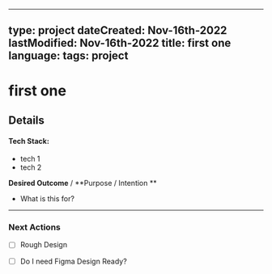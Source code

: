 
---

type: project
dateCreated: Nov-16th-2022
lastModified: Nov-16th-2022
title: first one
language: 
tags: project
---



# first one





## Details

#### Tech Stack: 

-  tech 1
-  tech 2


**Desired Outcome** / **Purpose / Intention **

-  What is this for? 


_________

### Next Actions

- [ ]  Rough Design
- [ ] Do I need Figma Design Ready?
 





